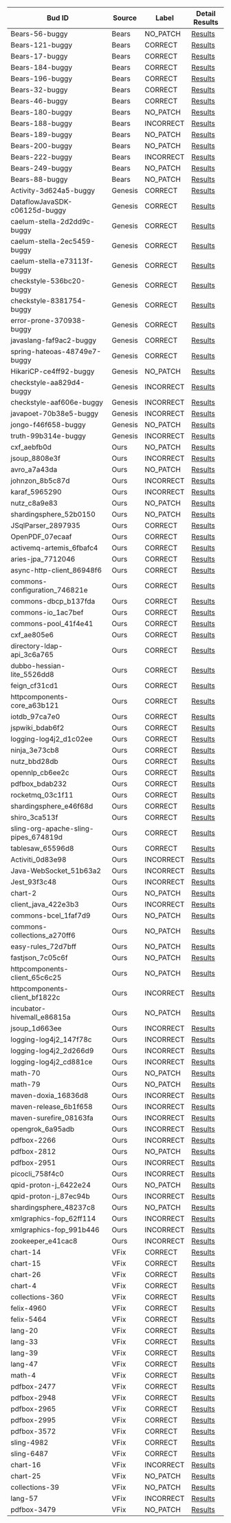 | Bud ID                               | Source  | Label     | Detail Results                                              |
|--------------------------------------|---------|-----------|-------------------------------------------------------------|
| Bears-56-buggy                       | Bears   | NO_PATCH  | [Results](./Bears-56-buggy/README.md)                       |
| Bears-121-buggy                      | Bears   | CORRECT   | [Results](./Bears-121-buggy/README.md)                      |
| Bears-17-buggy                       | Bears   | CORRECT   | [Results](./Bears-17-buggy/README.md)                       |
| Bears-184-buggy                      | Bears   | CORRECT   | [Results](./Bears-184-buggy/README.md)                      |
| Bears-196-buggy                      | Bears   | CORRECT   | [Results](./Bears-196-buggy/README.md)                      |
| Bears-32-buggy                       | Bears   | CORRECT   | [Results](./Bears-32-buggy/README.md)                       |
| Bears-46-buggy                       | Bears   | CORRECT   | [Results](./Bears-46-buggy/README.md)                       |
| Bears-180-buggy                      | Bears   | NO_PATCH  | [Results](./Bears-180-buggy/README.md)                      |
| Bears-188-buggy                      | Bears   | INCORRECT | [Results](./Bears-188-buggy/README.md)                      |
| Bears-189-buggy                      | Bears   | NO_PATCH  | [Results](./Bears-189-buggy/README.md)                      |
| Bears-200-buggy                      | Bears   | NO_PATCH  | [Results](./Bears-200-buggy/README.md)                      |
| Bears-222-buggy                      | Bears   | INCORRECT | [Results](./Bears-222-buggy/README.md)                      |
| Bears-249-buggy                      | Bears   | NO_PATCH  | [Results](./Bears-249-buggy/README.md)                      |
| Bears-88-buggy                       | Bears   | NO_PATCH  | [Results](./Bears-88-buggy/README.md)                       |
| Activity-3d624a5-buggy               | Genesis | CORRECT   | [Results](./Activity-3d624a5-buggy/README.md)               |
| DataflowJavaSDK-c06125d-buggy        | Genesis | CORRECT   | [Results](./DataflowJavaSDK-c06125d-buggy/README.md)        |
| caelum-stella-2d2dd9c-buggy          | Genesis | CORRECT   | [Results](./caelum-stella-2d2dd9c-buggy/README.md)          |
| caelum-stella-2ec5459-buggy          | Genesis | CORRECT   | [Results](./caelum-stella-2ec5459-buggy/README.md)          |
| caelum-stella-e73113f-buggy          | Genesis | CORRECT   | [Results](./caelum-stella-e73113f-buggy/README.md)          |
| checkstyle-536bc20-buggy             | Genesis | CORRECT   | [Results](./checkstyle-536bc20-buggy/README.md)             |
| checkstyle-8381754-buggy             | Genesis | CORRECT   | [Results](./checkstyle-8381754-buggy/README.md)             |
| error-prone-370938-buggy             | Genesis | CORRECT   | [Results](./error-prone-370938-buggy/README.md)             |
| javaslang-faf9ac2-buggy              | Genesis | CORRECT   | [Results](./javaslang-faf9ac2-buggy/README.md)              |
| spring-hateoas-48749e7-buggy         | Genesis | CORRECT   | [Results](./spring-hateoas-48749e7-buggy/README.md)         |
| HikariCP-ce4ff92-buggy               | Genesis | NO_PATCH  | [Results](./HikariCP-ce4ff92-buggy/README.md)               |
| checkstyle-aa829d4-buggy             | Genesis | INCORRECT | [Results](./checkstyle-aa829d4-buggy/README.md)             |
| checkstyle-aaf606e-buggy             | Genesis | INCORRECT | [Results](./checkstyle-aaf606e-buggy/README.md)             |
| javapoet-70b38e5-buggy               | Genesis | INCORRECT | [Results](./javapoet-70b38e5-buggy/README.md)               |
| jongo-f46f658-buggy                  | Genesis | NO_PATCH  | [Results](./jongo-f46f658-buggy/README.md)                  |
| truth-99b314e-buggy                  | Genesis | INCORRECT | [Results](./truth-99b314e-buggy/README.md)                  |
| cxf_aebfb0d                          | Ours    | NO_PATCH  | [Results](./cxf_aebfb0d/README.md)                          |
| jsoup_8808e3f                        | Ours    | INCORRECT | [Results](./jsoup_8808e3f/README.md)                        |
| avro_a7a43da                         | Ours    | NO_PATCH  | [Results](./avro_a7a43da/README.md)                         |
| johnzon_8b5c87d                      | Ours    | INCORRECT | [Results](./johnzon_8b5c87d/README.md)                      |
| karaf_5965290                        | Ours    | INCORRECT | [Results](./karaf_5965290/README.md)                        |
| nutz_c8a9e83                         | Ours    | NO_PATCH  | [Results](./nutz_c8a9e83/README.md)                         |
| shardingsphere_52b0150               | Ours    | NO_PATCH  | [Results](./shardingsphere_52b0150/README.md)               |
| JSqlParser_2897935                   | Ours    | CORRECT   | [Results](./JSqlParser_2897935/README.md)                   |
| OpenPDF_07ecaaf                      | Ours    | CORRECT   | [Results](./OpenPDF_07ecaaf/README.md)                      |
| activemq-artemis_6fbafc4             | Ours    | CORRECT   | [Results](./activemq-artemis_6fbafc4/README.md)             |
| aries-jpa_7712046                    | Ours    | CORRECT   | [Results](./aries-jpa_7712046/README.md)                    |
| async-http-client_86948f6            | Ours    | CORRECT   | [Results](./async-http-client_86948f6/README.md)            |
| commons-configuration_746821e        | Ours    | CORRECT   | [Results](./commons-configuration_746821e/README.md)        |
| commons-dbcp_b137fda                 | Ours    | CORRECT   | [Results](./commons-dbcp_b137fda/README.md)                 |
| commons-io_1ac7bef                   | Ours    | CORRECT   | [Results](./commons-io_1ac7bef/README.md)                   |
| commons-pool_41f4e41                 | Ours    | CORRECT   | [Results](./commons-pool_41f4e41/README.md)                 |
| cxf_ae805e6                          | Ours    | CORRECT   | [Results](./cxf_ae805e6/README.md)                          |
| directory-ldap-api_3c6a765           | Ours    | CORRECT   | [Results](./directory-ldap-api_3c6a765/README.md)           |
| dubbo-hessian-lite_5526dd8           | Ours    | CORRECT   | [Results](./dubbo-hessian-lite_5526dd8/README.md)           |
| feign_cf31cd1                        | Ours    | CORRECT   | [Results](./feign_cf31cd1/README.md)                        |
| httpcomponents-core_a63b121          | Ours    | CORRECT   | [Results](./httpcomponents-core_a63b121/README.md)          |
| iotdb_97ca7e0                        | Ours    | CORRECT   | [Results](./iotdb_97ca7e0/README.md)                        |
| jspwiki_bdab6f2                      | Ours    | CORRECT   | [Results](./jspwiki_bdab6f2/README.md)                      |
| logging-log4j2_d1c02ee               | Ours    | CORRECT   | [Results](./logging-log4j2_d1c02ee/README.md)               |
| ninja_3e73cb8                        | Ours    | CORRECT   | [Results](./ninja_3e73cb8/README.md)                        |
| nutz_bbd28db                         | Ours    | CORRECT   | [Results](./nutz_bbd28db/README.md)                         |
| opennlp_cb6ee2c                      | Ours    | CORRECT   | [Results](./opennlp_cb6ee2c/README.md)                      |
| pdfbox_bdab232                       | Ours    | CORRECT   | [Results](./pdfbox_bdab232/README.md)                       |
| rocketmq_03c1f11                     | Ours    | CORRECT   | [Results](./rocketmq_03c1f11/README.md)                     |
| shardingsphere_e46f68d               | Ours    | CORRECT   | [Results](./shardingsphere_e46f68d/README.md)               |
| shiro_3ca513f                        | Ours    | CORRECT   | [Results](./shiro_3ca513f/README.md)                        |
| sling-org-apache-sling-pipes_674819d | Ours    | CORRECT   | [Results](./sling-org-apache-sling-pipes_674819d/README.md) |
| tablesaw_65596d8                     | Ours    | CORRECT   | [Results](./tablesaw_65596d8/README.md)                     |
| Activiti_0d83e98                     | Ours    | INCORRECT | [Results](./Activiti_0d83e98/README.md)                     |
| Java-WebSocket_51b63a2               | Ours    | INCORRECT | [Results](./Java-WebSocket_51b63a2/README.md)               |
| Jest_93f3c48                         | Ours    | INCORRECT | [Results](./Jest_93f3c48/README.md)                         |
| chart-2                              | Ours    | NO_PATCH  | [Results](./chart-2/README.md)                              |
| client_java_422e3b3                  | Ours    | INCORRECT | [Results](./client_java_422e3b3/README.md)                  |
| commons-bcel_1faf7d9                 | Ours    | NO_PATCH  | [Results](./commons-bcel_1faf7d9/README.md)                 |
| commons-collections_a270ff6          | Ours    | NO_PATCH  | [Results](./commons-collections_a270ff6/README.md)          |
| easy-rules_72d7bff                   | Ours    | NO_PATCH  | [Results](./easy-rules_72d7bff/README.md)                   |
| fastjson_7c05c6f                     | Ours    | NO_PATCH  | [Results](./fastjson_7c05c6f/README.md)                     |
| httpcomponents-client_65c6c25        | Ours    | NO_PATCH  | [Results](./httpcomponents-client_65c6c25/README.md)        |
| httpcomponents-client_bf1822c        | Ours    | INCORRECT | [Results](./httpcomponents-client_bf1822c/README.md)        |
| incubator-hivemall_e86815a           | Ours    | NO_PATCH  | [Results](./incubator-hivemall_e86815a/README.md)           |
| jsoup_1d663ee                        | Ours    | INCORRECT | [Results](./jsoup_1d663ee/README.md)                        |
| logging-log4j2_147f78c               | Ours    | INCORRECT | [Results](./logging-log4j2_147f78c/README.md)               |
| logging-log4j2_2d266d9               | Ours    | INCORRECT | [Results](./logging-log4j2_2d266d9/README.md)               |
| logging-log4j2_cd881ce               | Ours    | INCORRECT | [Results](./logging-log4j2_cd881ce/README.md)               |
| math-70                              | Ours    | NO_PATCH  | [Results](./math-70/README.md)                              |
| math-79                              | Ours    | NO_PATCH  | [Results](./math-79/README.md)                              |
| maven-doxia_16836d8                  | Ours    | INCORRECT | [Results](./maven-doxia_16836d8/README.md)                  |
| maven-release_6b1f658                | Ours    | INCORRECT | [Results](./maven-release_6b1f658/README.md)                |
| maven-surefire_08163fa               | Ours    | INCORRECT | [Results](./maven-surefire_08163fa/README.md)               |
| opengrok_6a95adb                     | Ours    | INCORRECT | [Results](./opengrok_6a95adb/README.md)                     |
| pdfbox-2266                          | Ours    | INCORRECT | [Results](./pdfbox-2266/README.md)                          |
| pdfbox-2812                          | Ours    | NO_PATCH  | [Results](./pdfbox-2812/README.md)                          |
| pdfbox-2951                          | Ours    | INCORRECT | [Results](./pdfbox-2951/README.md)                          |
| picocli_758f4c0                      | Ours    | INCORRECT | [Results](./picocli_758f4c0/README.md)                      |
| qpid-proton-j_6422e24                | Ours    | NO_PATCH  | [Results](./qpid-proton-j_6422e24/README.md)                |
| qpid-proton-j_87ec94b                | Ours    | INCORRECT | [Results](./qpid-proton-j_87ec94b/README.md)                |
| shardingsphere_48237c8               | Ours    | NO_PATCH  | [Results](./shardingsphere_48237c8/README.md)               |
| xmlgraphics-fop_62ff114              | Ours    | INCORRECT | [Results](./xmlgraphics-fop_62ff114/README.md)              |
| xmlgraphics-fop_991b446              | Ours    | INCORRECT | [Results](./xmlgraphics-fop_991b446/README.md)              |
| zookeeper_e41cac8                    | Ours    | INCORRECT | [Results](./zookeeper_e41cac8/README.md)                    |
| chart-14                             | VFix    | CORRECT   | [Results](./chart-14/README.md)                             |
| chart-15                             | VFix    | CORRECT   | [Results](./chart-15/README.md)                             |
| chart-26                             | VFix    | CORRECT   | [Results](./chart-26/README.md)                             |
| chart-4                              | VFix    | CORRECT   | [Results](./chart-4/README.md)                              |
| collections-360                      | VFix    | CORRECT   | [Results](./collections-360/README.md)                      |
| felix-4960                           | VFix    | CORRECT   | [Results](./felix-4960/README.md)                           |
| felix-5464                           | VFix    | CORRECT   | [Results](./felix-5464/README.md)                           |
| lang-20                              | VFix    | CORRECT   | [Results](./lang-20/README.md)                              |
| lang-33                              | VFix    | CORRECT   | [Results](./lang-33/README.md)                              |
| lang-39                              | VFix    | CORRECT   | [Results](./lang-39/README.md)                              |
| lang-47                              | VFix    | CORRECT   | [Results](./lang-47/README.md)                              |
| math-4                               | VFix    | CORRECT   | [Results](./math-4/README.md)                               |
| pdfbox-2477                          | VFix    | CORRECT   | [Results](./pdfbox-2477/README.md)                          |
| pdfbox-2948                          | VFix    | CORRECT   | [Results](./pdfbox-2948/README.md)                          |
| pdfbox-2965                          | VFix    | CORRECT   | [Results](./pdfbox-2965/README.md)                          |
| pdfbox-2995                          | VFix    | CORRECT   | [Results](./pdfbox-2995/README.md)                          |
| pdfbox-3572                          | VFix    | CORRECT   | [Results](./pdfbox-3572/README.md)                          |
| sling-4982                           | VFix    | CORRECT   | [Results](./sling-4982/README.md)                           |
| sling-6487                           | VFix    | CORRECT   | [Results](./sling-6487/README.md)                           |
| chart-16                             | VFix    | INCORRECT | [Results](./chart-16/README.md)                             |
| chart-25                             | VFix    | NO_PATCH  | [Results](./chart-25/README.md)                             |
| collections-39                       | VFix    | NO_PATCH  | [Results](./collections-39/README.md)                       |
| lang-57                              | VFix    | INCORRECT | [Results](./lang-57/README.md)                              |
| pdfbox-3479                          | VFix    | NO_PATCH  | [Results](./pdfbox-3479/README.md)                          |

